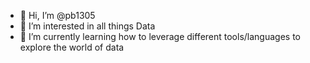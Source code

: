 - 👋 Hi, I’m @pb1305
- 👀 I’m interested in all things Data
- 🌱 I’m currently learning how to leverage different tools/languages to explore the world of data

<!---
pb1305/pb1305 is a ✨ special ✨ repository because its `README.md` (this file) appears on your GitHub profile.
You can click the Preview link to take a look at your changes.
--->
